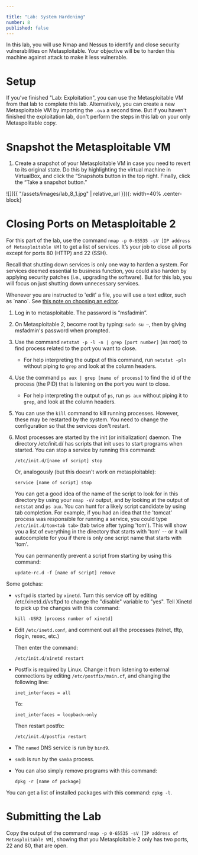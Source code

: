 ```yaml
---

title: "Lab: System Hardening"
number: 8
published: false
---
```



In this lab, you will use Nmap and Nessus to identify and close security vulnerabilities on Metasploitable. Your objective will be to harden this machine against attack to make it less vulnerable.

# Setup

If you’ve finished "Lab: Exploitation", you can use the Metasploitable VM from that lab to complete this lab. Alternatively, you can create a new Metasploitable VM by importing the `.ova` a second time.
But if you haven't finished the exploitation lab, don't perform the steps in this lab on your only Metaspolitable copy.


# Snapshot the Metasploitable VM

1.	Create a snapshot of your Metasploitable VM in case you need to revert to its original state. Do this by highlighting the virtual machine in VirtualBox, and click the “Snapshots button in the top right. Finally, click the “Take a snapshot button.”

![]({{ "/assets/images/lab_8_1.jpg" | relative_url }}){: width=40% .center-block}
 

# Closing Ports on Metasploitable 2

For this part of the lab, use the command `nmap -p 0-65535 -sV [IP address of Metasploitable VM]` to get a list of services. It’s your job to close all ports except for ports 80 (HTTP) and 22 (SSH).

Recall that shutting down services is only one way to harden a system. For services deemed essential to business function, you could also harden by applying security patches (i.e., upgrading the software). But for this lab, you will focus on just shutting down unnecessary services. 

<div class='alert alert-info'>Whenever you are instructed to 'edit' a file, you will use a text editor, such as `nano`. See <a href='{{ '/note-on-editors/' | relative-url }}'>this note on choosing an editor</a>.</div>

1.	Log in to metasploitable. The password is “msfadmin”. 
2.	On Metasploitable 2, become root by typing: `sudo su –`, then by giving msfadmin's password when prompted.
3.	Use the command `netstat -p -l -n | grep [port number]` (as root) to find process related to the port you want to close. 
    - For help interpreting the output of this command, run `netstat -pln` without piping to `grep` and look at the column headers.
4.	Use the command `ps aux | grep [name of process]` to find the id of the process (the PID) that is listening on the port you want to close. 
    - For help interpreting the output of `ps`, run `ps aux` without piping it to `grep`, and look at the column headers.
5.	You can use the `kill` command to kill running processes. However, these may be restarted by the system. You need to change the configuration so that the services don't restart.
6.	Most processes are started by the init (or initialization) daemon. The directory /etc/init.d/ has scripts that init uses to start programs when started. You can stop a service by running this command:

        /etc/init.d/[name of script] stop
        
    Or, analogously (but this doesn't work on metasploitable):
    
        service [name of script] stop

	You can get a good idea of the name of the script to look for in this directory by using your `nmap -sV` output, and by looking at the output of `netstat` and `ps aux`. You can hunt for a likely script candidate by using tab completion. For example, if you had an idea that the 'tomcat' process was responsible for running a service, you could type `/etc/init.d/tom<tab tab>` (tab twice after typing 'tom'). This will show you a list of everything in the directory that starts with 'tom' -- or it will autocomplete for you if there is only one script name that starts with 'tom'.
    
    You can permanently prevent a script from starting by using this command:

        update-rc.d -f [name of script] remove
        
        
Some gotchas:

*	`vsftpd` is started by `xinetd`. Turn this service off by editing /etc/xinetd.d/vsftpd to change the "disable" variable to "yes". Tell Xinetd to pick up the changes with this command:

        kill -USR2 [process number of xinetd]
        
*	Edit `/etc/inetd.conf`, and comment out all the processes (telnet, tftp, rlogin, rexec, etc.) 

    Then enter the command: 
    
        /etc/init.d/xinetd restart

*	Postfix is required by Linux. Change it from listening to external connections by editing `/etc/postfix/main.cf`, and changing the following line:

        inet_interfaces = all
    
    To:

        inet_interfaces = loopback-only
		
	Then restart postfix:
		
		/etc/init.d/postfix restart

*	The `named` DNS service is run by `bind9`.

*	`smdb` is run by the `samba` process.

*	You can also simply remove programs with this command: 

        dpkg -r [name of package]

You can get a list of installed packages with this command: `dpkg -l`.


# Submitting the Lab

Copy the output of the command `nmap -p 0-65535 -sV [IP address of Metasploitable VM]`, showing that you Metasploitable 2 only has two ports, 22 and 80, that are open.

